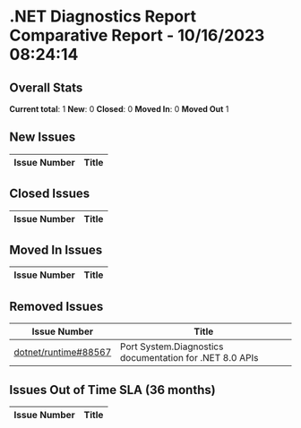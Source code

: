 # .NET Diagnostics Report Comparative Report - 10/16/2023 08:24:14

## Overall Stats

**Current total**: 1
**New**: 0
**Closed**: 0
**Moved In**: 0
**Moved Out** 1

## New Issues

| **Issue Number** | **Title** |
| :--------------: | --------- |

## Closed Issues

| **Issue Number** | **Title** |
| :--------------: | --------- |

## Moved In Issues

| **Issue Number** | **Title** |
| :--------------: | --------- |

## Removed Issues

| **Issue Number** | **Title** |
| :--------------: | --------- |
| [dotnet/runtime#88567](https://github.com/dotnet/runtime/issues/88567) | Port System.Diagnostics documentation for .NET 8.0 APIs |

## Issues Out of Time SLA (36 months)

| **Issue Number** | **Title** |
| :--------------: | --------- |

